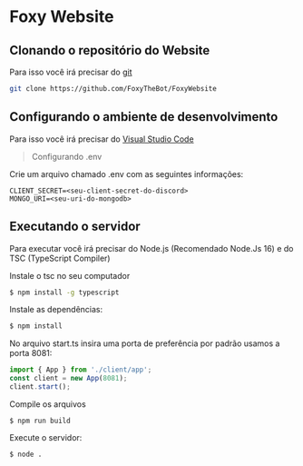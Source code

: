 # Foxy Website

## Clonando o repositório do Website
<p>Para isso você irá precisar do <a href="https://git-scm.com/">git</a></p>

```bash
git clone https://github.com/FoxyTheBot/FoxyWebsite
```

## Configurando o ambiente de desenvolvimento

<p> Para isso você irá precisar do <a href="https://code.visualstudio.com">Visual Studio Code</a>

> Configurando .env

<p> Crie um arquivo chamado .env com as seguintes informações:</p>

```
CLIENT_SECRET=<seu-client-secret-do-discord>
MONGO_URI=<seu-uri-do-mongodb>
```

## Executando o servidor

<p>Para executar você irá precisar do Node.js (Recomendado Node.Js 16) e do TSC (TypeScript Compiler)</p>

<p>Instale o tsc no seu computador</p>

```bash
$ npm install -g typescript
```
<p>Instale as dependências:</p>

```bash
$ npm install
```

<p>No arquivo start.ts insira uma porta de preferência por padrão usamos a porta 8081:</p>

```ts
import { App } from './client/app';
const client = new App(8081);
client.start();
```

<p>Compile os arquivos</p>

```
$ npm run build
```

<p> Execute o servidor:</p>

```bash
$ node .
```
